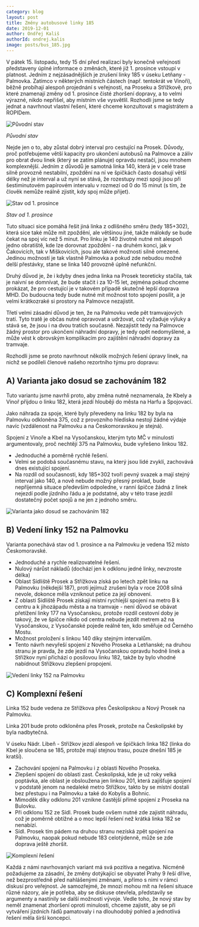 ```yaml
---
category: blog
layout: post
title: Změny autobusové linky 185
date: 2019-12-01
author: Ondřej Kališ
authorId: ondrej.kalis
image: posts/bus_185.jpg
---
```


V pátek 15. listopadu, tedy 15 dní před realizací byly konečně veřejnosti představeny úplné informace o změnách, které již 1. prosince vstoupí v platnost. Jedním z nejzásadnějších je zrušení linky 185 v úseku Letňany - Palmovka.  Zatímco v některých místních částech (např. tentokrát ve Vinoři), běžně probíhají alespoň projednání s veřejností, na Proseku a Střížkově, pro které znamenají změny od 1. prosince čisté zhoršení dopravy, a to velmi výrazné, nikdo nepřišel, aby místním vše vysvětlil. Rozhodli jsme se tedy jednat a navrhnout vlastní řešení, které chceme konzultovat s magistrátem a ROPIDem.

<img src="https://praha9.pirati.cz/assets/img/posts/Prosek_var0_dnes.jpg" alt="Původní stav"/>

<i>Původní stav</i>

Nejde jen o to, aby zůstal dobrý interval pro cestující na Prosek. Důvody, proč potřebujeme větší kapacity pro ukončení autobusů na Palmovce a záliv pro obrat dvou linek (který se zatím plánuje) opravdu nestačí, jsou mnohem komplexnější. Jedním z důvodů je samotná linka 140, která je v celé trase silně provozně nestabilní, zpoždění na ní ve špičkách často dosahují větší délky než je interval a už nyní se stává, že rozestupy mezi spoji jsou při šestiminutovém papírovém intervalu v rozmezí od 0 do 15 minut (s tím, že člověk nemůže reálně zjistit, kdy spoj může přijet).

<img src="https://praha9.pirati.cz/assets/img/posts/Prosek_var1_ROPID.jpg" alt="Stav od 1. prosince"/>

<i>Stav od 1. prosince</i>

Tuto situaci sice pomáhá řešit jiná linka z odlišného směru (tedy 185+302), která sice také může mít zpoždění, ale většinou jiné, takže málokdy se bude čekat na spoj víc než 5 minut. Pro linku je 140 životně nutné mít alespoň jedno obratiště, kde lze dorovnat zpoždění - na druhém konci, jak v Čakovicích, tak v Miškovicích, jsou ale takové možnosti silně omezené. Jedinou možností je tak vlastně Palmovka a pokud zde nebudou možné delší přestávky, stane se linka 140 provozně úplně nefunkční.

Druhý důvod je, že i kdyby dnes jedna linka na Prosek teoreticky stačila, tak je naivní se domnívat, že bude stačit i za 10-15 let, zejména pokud chceme prokázat, že pro cestující je v takovém případě skutečně lepší doprava MHD. Do budoucna tedy bude nutné mít možnost toto spojení posílit, a je velmi krátkozraké si prostory na Palmovce nezajistit.

Třetí velmi zásadní důvod je ten, že na Palmovku vede pět tramvajových tratí. Tyto tratě je občas nutné opravovat a udržovat, což vyžaduje výluky a stává se, že jsou i na dvou tratích současně. Nezajistit tedy na Palmovce žádný prostor pro ukončení náhradní dopravy, je tedy opět nedomyšlené, a může vést k obrovským komplikacím pro zajištění náhradní dopravy za tramvaje.

Rozhodli jsme se proto navrhnout několik možných řešení úpravy linek, na nichž se podíleli členové našeho rezortního týmu pro dopravu:

## A) Varianta jako dosud se zachováním 182

Tuto variantu jsme navrhli proto, aby změna nutně neznamenala, že Kbely a Vinoř přijdou o linku 182, která jezdí hlouběji do města na Harfu a Spojovací.

Jako náhrada za spoje, které byly převedeny na linku 182 by byla na Palmovku odkloněna 375, což z provozního hlediska nestojí žádné výdaje navíc (vzdálenost na Palmovku a na Českomoravskou je stejná).

Spojení z Vinoře a Kbel na Vysočanskou, kterým tyto MČ v minulosti argumentovaly, proč nechtějí 375 na Palmovku, bude vyřešeno linkou 182.

* Jednoduché a poměrně rychlé řešení.
* Velmi se podobá současnému stavu, na který jsou lidé zvyklí, zachovává dnes existující spojení.
* Na rozdíl od současnosti, kdy 185+302 tvoří pevný svazek a mají stejný interval jako 140, a nově nebude možný přesný proklad, bude nepříjemná situace především odpoledne, v ranní špičce žádná z linek nejezdí podle jízdního řádu a je podstatné, aby v této trase jezdil dostatečný počet spojů a ne jen z jednoho směru.

<img src="https://praha9.pirati.cz/assets/img/posts/Prosek_var2_185.jpg" alt="Varianta jako dosud se zachováním 182"/>

## B) Vedení linky 152 na Palmovku

Varianta ponechává stav od 1. prosince a na Palmovku je vedena 152 místo Českomoravské.

* Jednoduché a rychle realizovatelné řešení.
* Nulový nárůst nákladů (dochází jen k odklonu jedné linky, nevzroste délka)
* Oblast Sídliště Prosek a Střížkova získá po letech zpět linku na Palmovku (někdejší 187), proti jejímuž zrušení byla v roce 2008 silná nevole, dokonce měla vzniknout petice za její obnovení.
* Z oblasti Sídliště Prosek získají místní rychlejší spojení na metro B k centru a k jihozápadu města a na tramvaje - není důvod se obávat přetížení linky 177 na Vysočanskou, protože rozdíl cestovní doby je takový, že ve špičce nikdo od centra nebude jezdit metrem až na Vysočanskou, z Vysočanské pojede reálně ten, kdo směřuje od Černého Mostu.
* Možnost proložení s linkou 140 díky stejným intervalům.
* Tento návrh nevyřeší spojení z Nového Proseka a Letňanské; na druhou stranu je pravda, že zde jezdí na Vysočanskou opravdu hodně linek a Střížkov nyní přichází o posilovou linku 182, takže by bylo vhodné nabídnout Střížkovu zlepšení propojení.

<img src="https://praha9.pirati.cz/assets/img/posts/Prosek_var3_152.jpg" alt="Vedení linky 152 na Palmovku"/>

## C) Komplexní řešení

Linka 152 bude vedena ze Střížkova přes Českolipskou a Nový Prosek na Palmovku.

Linka 201 bude proto odkloněna přes Prosek, protože na Českolipské by byla nadbytečná.

V úseku Nádr. Libeň - Střížkov jezdí alespoň ve špičkách linka 182 (linka do Kbel je sloučena se 185, protože mají stejnou trasu, pouze dnešní 185 je kratší).

* Zachování spojení na Palmovku i z oblasti Nového Proseka.
* Zlepšení spojení do oblasti zast. Českolipská, kde je už roky velká poptávka, ale oblast je obsloužena jen linkou 201, která zajišťuje spojení v podstatě jenom na nedaleké metro Střížkov, takto by se místní dostali bez přestupu i na Palmovku a také do Kobylis a Bohnic.
* Mimoděk díky odklonu 201 vznikne častější přímé spojení z Proseka na Bulovku.
* Při odklonu 152 ze Sídl. Prosek bude ovšem nutné zde zajistit náhradu, což je poměrně obtížné a o moc lepší řešení než krátká linka 182 se nenabízí.
* Sídl. Prosek tím pádem na druhou stranu nezíská zpět spojení na Palmovku, naopak pokud nebude 183 celotýdenně, může se zde doprava ještě zhoršit.

<img src="https://praha9.pirati.cz/assets/img/posts/Prosek_var4_komplexní.jpg" alt="Komplexní řešení"/>

Každá z námi navrhovaných variant má svá pozitiva a negativa. Nicméně požadujeme za zásadní, že změny dotýkající se obyvatel Prahy 9 řeší dříve, než bezprostředně před nahlášenými změnami, a přímo s nimi v rámci diskusí pro veřejnost. Je samozřejmé, že mnozí mohou mít na řešení situace různé názory, ale je potřeba, aby se diskuse otevřela, představily se argumenty a nastínily se další možnosti vývoje. Vedle toho, že nový stav by neměl znamenat zhoršení oproti minulosti, chceme zajistit, aby se při vytváření jizdních řádů pamatovaly i na dlouhodobý pohled a jednotlivá řešení měla širší koncepci.  
